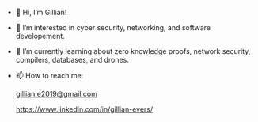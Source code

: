 - 👋 Hi, I’m Gillian!
- 👀 I’m interested in cyber security, networking, and software developement.
- 🌱 I’m currently learning about zero knowledge proofs, network security, compilers, databases, and drones.
- 📫 How to reach me:
	
	gillian.e2019@gmail.com
	
	https://www.linkedin.com/in/gillian-evers/

<!---
gevers123/gevers123 is a ✨ special ✨ repository because its `README.md` (this file) appears on your GitHub profile.
You can click the Preview link to take a look at your changes.
--->
